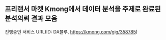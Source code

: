 ## 프리랜서 마켓 Kmong에서 데이터 분석을 주제로 완료된 분석의뢰 결과 모음

진행중인 서비스 URL(ID: DA블루, https://kmong.com/gig/358785)
